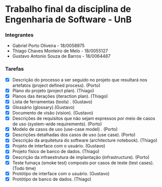 # Trabalho final da disciplina de Engenharia de Software - UnB

### Integrantes

* Gabriel Porto Oliveira  - 18/0058975
* Thiago Chaves Monteiro de Melo   - 18/0055127
* Gustavo Antonio Souza de Barros - 18/0064487

### Tarefas

- [x] Descrição do processo a ser seguido no projeto que resultará nos artefatos (project defined process). (Porto)
- [x] Plano do projeto (project plan). (Thiago)
- [x] Planos das iterações (iteraction plan). (Thiago)
- [x] Lista de ferramentas (tools) . (Gustavo)
- [x] Glossário (glossary).(Gustavo)
- [x] Documento de visão (vision). (Gustavo)
- [x] Descrições de requisitos que não sejam expressos por meio de casos de uso (system-wide requirements). (Porto)
- [x] Modelo de casos de uso (use-case model) . (Porto)
- [x] Descrições detalhadas dos casos de uso (use case). (Porto)
- [x] Descrição da arquitetura do software (architecture notebook). (Thiago)
- [x] Projeto de interface com o usuário. (Gustavo)
- [x] Projeto físico de banco de dados. (Thiago)
- [x] Descrição da infraestrutura de implantação (infrastructure). (Porto)
- [x] Teste fumaça (smoke test) composto por casos de teste (test cases). (Todo time)
- [x] Protótipo de interface com o usuário. (Gustavo)
- [x] Protótipo de banco de dados. (Thiago)
